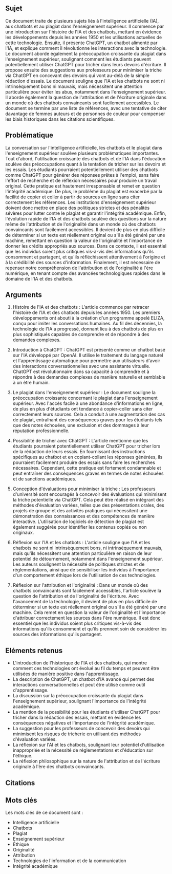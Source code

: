 ## Sujet
Ce document traite de plusieurs sujets liés à l'intelligence artificielle (IA), aux chatbots et au plagiat dans l'enseignement supérieur. Il commence par une introduction sur l'histoire de l'IA et des chatbots, mettant en évidence les développements depuis les années 1950 et les utilisations actuelles de cette technologie. Ensuite, il présente ChatGPT, un chatbot alimenté par l'IA, et explique comment il révolutionne les interactions avec la technologie. Le document aborde également la préoccupation croissante du plagiat dans l'enseignement supérieur, soulignant comment les étudiants peuvent potentiellement utiliser ChatGPT pour tricher dans leurs devoirs d'écriture. Il propose ensuite des suggestions aux professeurs pour minimiser la triche via ChatGPT en concevant des devoirs qui vont au-delà de la simple rédaction d'essais. Le document souligne que l'IA et les chatbots ne sont ni intrinsèquement bons ni mauvais, mais nécessitent une attention particulière pour éviter les abus, notamment dans l'enseignement supérieur. Il aborde également la question de l'attribution et de l'écriture originale dans un monde où des chatbots convaincants sont facilement accessibles. Le document se termine par une liste de références, avec une tentative de citer davantage de femmes auteurs et de personnes de couleur pour compenser les biais historiques dans les citations scientifiques.
## Problématique
La conversation sur l'intelligence artificielle, les chatbots et le plagiat dans l'enseignement supérieur soulève plusieurs problématiques importantes. Tout d'abord, l'utilisation croissante des chatbots et de l'IA dans l'éducation soulève des préoccupations quant à la tentation de tricher sur les devoirs et les essais. Les étudiants pourraient potentiellement utiliser des chatbots comme ChatGPT pour générer des réponses prêtes à l'emploi, sans faire l'effort de recherche et de réflexion nécessaires pour produire un travail original. Cette pratique est hautement irresponsable et remet en question l'intégrité académique. De plus, le problème du plagiat est exacerbé par la facilité de copier et coller à partir de sources en ligne sans citer correctement les références. Les institutions d'enseignement supérieur doivent donc mettre en place des politiques strictes et des pénalités sévères pour lutter contre le plagiat et garantir l'intégrité académique. Enfin, l'évolution rapide de l'IA et des chatbots soulève des questions sur la nature même de l'attribution et de l'originalité dans un monde où des chatbots convaincants sont facilement accessibles. Il devient de plus en plus difficile de déterminer si un texte est réellement original ou s'il a été généré par une machine, remettant en question la valeur de l'originalité et l'importance de donner les crédits appropriés aux sources. Dans ce contexte, il est essentiel que les individus soient plus critiques vis-à-vis des informations qu'ils consomment et partagent, et qu'ils réfléchissent attentivement à l'origine et à la crédibilité des sources d'information. Finalement, il est nécessaire de repenser notre compréhension de l'attribution et de l'originalité à l'ère numérique, en tenant compte des avancées technologiques rapides dans le domaine de l'IA et des chatbots.
## Arguments
1. Histoire de l'IA et des chatbots : L'article commence par retracer l'histoire de l'IA et des chatbots depuis les années 1950. Les premiers développements ont abouti à la création d'un programme appelé ELIZA, conçu pour imiter les conversations humaines. Au fil des décennies, la technologie de l'IA a progressé, donnant lieu à des chatbots de plus en plus sophistiqués capables de comprendre et de répondre à des demandes complexes.

2. Introduction à ChatGPT : ChatGPT est présenté comme un chatbot basé sur l'IA développé par OpenAI. Il utilise le traitement du langage naturel et l'apprentissage automatique pour permettre aux utilisateurs d'avoir des interactions conversationnelles avec une assistante virtuelle. ChatGPT est révolutionnaire dans sa capacité à comprendre et à répondre à des demandes complexes de manière naturelle et semblable à un être humain.

3. Le plagiat dans l'enseignement supérieur : Le document souligne la préoccupation croissante concernant le plagiat dans l'enseignement supérieur. Avec l'accès facile à une abondance d'informations en ligne, de plus en plus d'étudiants ont tendance à copier-coller sans citer correctement leurs sources. Cela a conduit à une augmentation des cas de plagiat, entraînant des conséquences graves pour les étudiants tels que des notes échouées, une exclusion et des dommages à leur réputation professionnelle.

4. Possibilité de tricher avec ChatGPT : L'article mentionne que les étudiants pourraient potentiellement utiliser ChatGPT pour tricher lors de la rédaction de leurs essais. En fournissant des instructions spécifiques au chatbot et en copiant-collant les réponses générées, ils pourraient facilement produire des essais sans faire les recherches nécessaires. Cependant, cette pratique est fortement condamnable et peut entraîner des conséquences graves en termes de notes échouées et de sanctions académiques.

5. Conception d'évaluations pour minimiser la triche : Les professeurs d'université sont encouragés à concevoir des évaluations qui minimisent la triche potentielle via ChatGPT. Cela peut être réalisé en intégrant des méthodes d'évaluation variées, telles que des présentations orales, des projets de groupe et des activités pratiques qui nécessitent une démonstration des connaissances et des compétences de manière interactive. L'utilisation de logiciels de détection de plagiat est également suggérée pour identifier les contenus copiés ou non originaux.

6. Réflexion sur l'IA et les chatbots : L'article souligne que l'IA et les chatbots ne sont ni intrinsèquement bons, ni intrinsèquement mauvais, mais qu'ils nécessitent une attention particulière en raison de leur potentiel de détournement, notamment dans l'enseignement supérieur. Les auteurs soulignent la nécessité de politiques strictes et de réglementations, ainsi que de sensibiliser les individus à l'importance d'un comportement éthique lors de l'utilisation de ces technologies.

7. Réflexion sur l'attribution et l'originalité : Dans un monde où des chatbots convaincants sont facilement accessibles, l'article soulève la question de l'attribution et de l'originalité de l'écriture. Avec l'avancement de la technologie, il devient de plus en plus difficile de déterminer si un texte est réellement original ou s'il a été généré par une machine. Cela remet en question la valeur de l'originalité et l'importance d'attribuer correctement les sources dans l'ère numérique. Il est donc essentiel que les individus soient plus critiques vis-à-vis des informations qu'ils consomment et qu'ils prennent soin de considérer les sources des informations qu'ils partagent.

## Eléments retenus 
- L'introduction de l'historique de l'IA et des chatbots, qui montre comment ces technologies ont évolué au fil du temps et peuvent être utilisées de manière positive dans l'apprentissage.
- La description de ChatGPT, un chatbot d'IA avancé qui permet des interactions conversationnelles et peut être utilisé comme outil d'apprentissage.
- La discussion sur la préoccupation croissante du plagiat dans l'enseignement supérieur, soulignant l'importance de l'intégrité académique.
- La mention de la possibilité pour les étudiants d'utiliser ChatGPT pour tricher dans la rédaction des essais, mettant en évidence les conséquences négatives et l'importance de l'intégrité académique.
- La suggestion pour les professeurs de concevoir des devoirs qui minimisent les risques de tricherie en utilisant des méthodes d'évaluation variées.
- La réflexion sur l'AI et les chatbots, soulignant leur potentiel d'utilisation inappropriée et la nécessité de réglementations et d'éducation sur l'éthique.
- La réflexion philosophique sur la nature de l'attribution et de l'écriture originale à l'ère des chatbots convaincants.

## Citations

## Mots clés
Les mots clés de ce document sont :
- Intelligence artificielle
- Chatbots
- Plagiat
- Enseignement supérieur
- Éthique
- Originalité
- Attribution
- Technologies de l'information et de la communication
- Intégrité académique